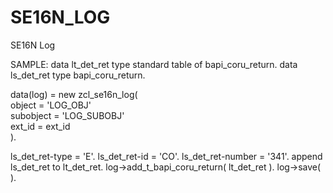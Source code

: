 # SE16N_LOG
SE16N Log

SAMPLE:
data lt_det_ret type standard table of bapi_coru_return.
data ls_det_ret type bapi_coru_return.

data(log) = new zcl_se16n_log(<br />
  object      = 'LOG_OBJ'<br />
  subobject   = 'LOG_SUBOBJ'<br />
  ext_id      = ext_id<br />
  ).
  
  ls_det_ret-type = 'E'.
  ls_det_ret-id = 'CO'.
  ls_det_ret-number = '341'.
  append ls_det_ret to lt_det_ret.
  log->add_t_bapi_coru_return( lt_det_ret ).
  log->save( ).

